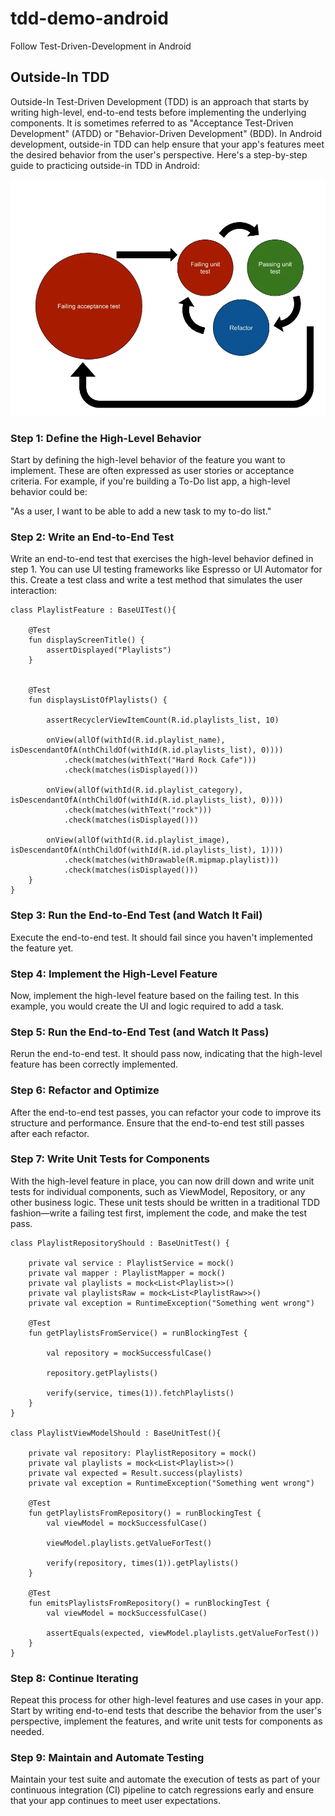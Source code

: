 # tdd-demo-android
Follow Test-Driven-Development in Android

## Outside-In TDD 

Outside-In Test-Driven Development (TDD) is an approach that starts by writing high-level, end-to-end tests before implementing the underlying components. It is sometimes referred to as "Acceptance Test-Driven Development" (ATDD) or "Behavior-Driven Development" (BDD). In Android development, outside-in TDD can help ensure that your app's features meet the desired behavior from the user's perspective. Here's a step-by-step guide to practicing outside-in TDD in Android:

![](https://raw.githubusercontent.com/outcode-aashutosh/tdd-demo-android/main/images/tdd.webp)

### Step 1: Define the High-Level Behavior

Start by defining the high-level behavior of the feature you want to implement. These are often expressed as user stories or acceptance criteria. For example, if you're building a To-Do list app, a high-level behavior could be:

"As a user, I want to be able to add a new task to my to-do list."

### Step 2: Write an End-to-End Test

Write an end-to-end test that exercises the high-level behavior defined in step 1. You can use UI testing frameworks like Espresso or UI Automator for this. Create a test class and write a test method that simulates the user interaction:

    class PlaylistFeature : BaseUITest(){

        @Test
        fun displayScreenTitle() {
            assertDisplayed("Playlists")
        }
    
    
        @Test
        fun displaysListOfPlaylists() {
    
            assertRecyclerViewItemCount(R.id.playlists_list, 10)
    
            onView(allOf(withId(R.id.playlist_name), isDescendantOfA(nthChildOf(withId(R.id.playlists_list), 0))))
                .check(matches(withText("Hard Rock Cafe")))
                .check(matches(isDisplayed()))
    
            onView(allOf(withId(R.id.playlist_category), isDescendantOfA(nthChildOf(withId(R.id.playlists_list), 0))))
                .check(matches(withText("rock")))
                .check(matches(isDisplayed()))
    
            onView(allOf(withId(R.id.playlist_image), isDescendantOfA(nthChildOf(withId(R.id.playlists_list), 1))))
                .check(matches(withDrawable(R.mipmap.playlist)))
                .check(matches(isDisplayed()))
        }
    }


### Step 3: Run the End-to-End Test (and Watch It Fail)

Execute the end-to-end test. It should fail since you haven't implemented the feature yet.

### Step 4: Implement the High-Level Feature

Now, implement the high-level feature based on the failing test. In this example, you would create the UI and logic required to add a task.

### Step 5: Run the End-to-End Test (and Watch It Pass)

Rerun the end-to-end test. It should pass now, indicating that the high-level feature has been correctly implemented.

### Step 6: Refactor and Optimize

After the end-to-end test passes, you can refactor your code to improve its structure and performance. Ensure that the end-to-end test still passes after each refactor.

### Step 7: Write Unit Tests for Components

With the high-level feature in place, you can now drill down and write unit tests for individual components, such as ViewModel, Repository, or any other business logic. These unit tests should be written in a traditional TDD fashion—write a failing test first, implement the code, and make the test pass.

    class PlaylistRepositoryShould : BaseUnitTest() {

        private val service : PlaylistService = mock()
        private val mapper : PlaylistMapper = mock()
        private val playlists = mock<List<Playlist>>()
        private val playlistsRaw = mock<List<PlaylistRaw>>()
        private val exception = RuntimeException("Something went wrong")
    
        @Test
        fun getPlaylistsFromService() = runBlockingTest {
    
            val repository = mockSuccessfulCase()
    
            repository.getPlaylists()
    
            verify(service, times(1)).fetchPlaylists()
        }
    }

    class PlaylistViewModelShould : BaseUnitTest(){

        private val repository: PlaylistRepository = mock()
        private val playlists = mock<List<Playlist>>()
        private val expected = Result.success(playlists)
        private val exception = RuntimeException("Something went wrong")
    
        @Test
        fun getPlaylistsFromRepository() = runBlockingTest {
            val viewModel = mockSuccessfulCase()
    
            viewModel.playlists.getValueForTest()
    
            verify(repository, times(1)).getPlaylists()
        }
    
        @Test
        fun emitsPlaylistsFromRepository() = runBlockingTest {
            val viewModel = mockSuccessfulCase()
    
            assertEquals(expected, viewModel.playlists.getValueForTest())
        }
    }

### Step 8: Continue Iterating

Repeat this process for other high-level features and use cases in your app. Start by writing end-to-end tests that describe the behavior from the user's perspective, implement the features, and write unit tests for components as needed.

### Step 9: Maintain and Automate Testing

Maintain your test suite and automate the execution of tests as part of your continuous integration (CI) pipeline to catch regressions early and ensure that your app continues to meet user expectations.




